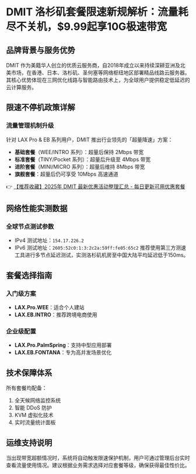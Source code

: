 # DMIT 洛杉矶套餐限速新规解析：流量耗尽不关机，$9.99起享10G极速带宽

## 品牌背景与服务优势
DMIT 作为美籍华人创立的优质云服务商，自2018年成立以来持续深耕亚洲及北美市场，在香港、日本、洛杉矶、圣何塞等网络枢纽地区部署精品线路云服务器。其核心优势体现在三网优化线路与智能路由技术上，为全球用户提供稳定低延迟的云计算服务。

## 限速不停机政策详解
### 流量管理机制升级
针对 LAX Pro & EB 系列用户，DMIT 推出行业领先的「超量降速」方案：
- **基础套餐**（WEE/INTRO 系列）：超量后保持 2Mbps 带宽
- **标准套餐**（TINY/Pocket 系列）：超量后升级至 4Mbps 带宽
- **进阶套餐**（MINI/MICRO 系列）：超量后维持 8Mbps 带宽
- **旗舰套餐**：超量后仍可享受 10Mbps 高速通道

👉 [【推荐收藏】2025年 DMIT 最新优惠活动整理汇总 - 每日更新可用优惠套餐](https://bit.ly/dmit_coupon)

## 网络性能实测数据
### 全球节点测试参数
- IPv4 测试地址：`154.17.226.2`
- IPv6 测试地址：`2605:52c0:1:3:2c2a:59ff:fe05:65c2`
推荐使用第三方测速工具进行多节点延迟测试，实测洛杉矶机房至中国大陆平均延迟低于150ms。

## 套餐选择指南
### 入门级方案
- **LAX.Pro.WEE**：适合个人建站
- **LAX.EB.INTRO**：推荐跨境电商使用

### 企业级配置
- **LAX.Pro.PalmSpring**：支持中型应用部署
- **LAX.EB.FONTANA**：专为高并发场景优化

## 技术保障体系
所有套餐均配备：
1. 全天候网络监控系统
2. 智能 DDoS 防护
3. KVM 虚拟化技术
4. 实时流量统计面板

## 运维支持说明
当出现带宽超额情况时，系统将自动触发限速保护机制，用户可通过管理后台实时查看流量使用情况。建议根据业务需求选择对应套餐等级，确保获得最佳性价比。